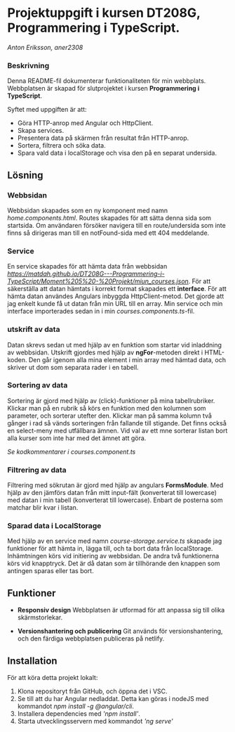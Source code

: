 # Projektuppgift i kursen DT208G, Programmering i TypeScript.
*Anton Eriksson, aner2308*

### Beskrivning
Denna README-fil dokumenterar funktionaliteten för min webbplats. Webbplatsen är skapad för slutprojektet i kursen **Programmering i TypeScript**. 

Syftet med uppgiften är att:
- Göra HTTP-anrop med Angular och HttpClient.
- Skapa services.
- Presentera data på skärmen från resultat från HTTP-anrop.
- Sortera, filtrera och söka data.
- Spara vald data i localStorage och visa den på en separat undersida.

## Lösning
### Webbsidan
Webbsidan skapades som en ny komponent med namn *home.components.html*. Routes skapades för att sätta denna sida som startsida. Om användaren försöker navigera till en route/undersida som inte finns så dirigeras man till en notFound-sida med ett 404 meddelande.

### Service
En service skapades för att hämta data från webbsidan *https://matdah.github.io/DT208G---Programmering-i-TypeScript/Moment%205%20-%20Projekt/miun_courses.json*. För att säkerställa att datan hämtats i korrekt format skapades ett **interface**. För att hämta datan användes Angulars inbyggda HttpClient-metod. Det gjorde att jag enkelt kunde få ut datan från min URL till en array. Min service och min interface importerades sedan in i min *courses.components.ts*-fil.

### utskrift av data
Datan skrevs sedan ut med hjälp av en funktion som startar vid inladdning av webbsidan. Utskrift gjordes med hjälp av **ngFor**-metoden direkt i HTML-koden. Den går igenom alla mina element i min array med hämtad data, och skriver ut dom som separata rader i en tabell.

### Sortering av data
Sortering är gjord med hjälp av (click)-funktioner på mina tabellrubriker. Klickar man på en rubrik så körs en funktion med den kolumnen som parameter, och sorterar utefter den. Klickar man på samma kolumn två gånger i rad så vänds sorteringen från fallande till stigande. Det finns också en select-meny med utfällbara ämnen. Vid val av ett mne sorterar listan bort alla kurser som inte har med det ämnet att göra.

*Se kodkommentarer i courses.component.ts* 

### Filtrering av data
Filtrering med sökrutan är gjord med hjälp av angulars **FormsModule**. Med hjälp av den jämförs datan från mitt input-fält (konverterat till lowercase) med datan i min tabell (konverterat till lowercase). Enbart de posterna som matchar blir kvar i listan.

### Sparad data i LocalStorage
Med hjälp av en service med namn *course-storage.service.ts* skapade jag funktioner för att hämta in, lägga till, och ta bort data från localStorage. Inhämtningen körs vid initiering av webbsidan. De andra två funktionerna körs vid knapptryck. Det är då datan som är tillhörande den knappen som antingen sparas eller tas bort.

## Funktioner
- **Responsiv design**
Webbplatsen är utformad för att anpassa sig till olika skärmstorlekar.

- **Versionshantering och publicering**
Git används för versionshantering, och den färdiga webbplatsen publiceras på netlify.

## Installation
För att köra detta projekt lokalt:

1. Klona repositoryt från GitHub, och öppna det i VSC.
2. Se till att du har Angular nedladdat. Detta kan göras i nodeJS med kommandot *npm install -g @angular/cli*.
3. Installera dependencies med *'npm install'*. 
4. Starta utvecklingsservern med kommandot *'ng serve'*